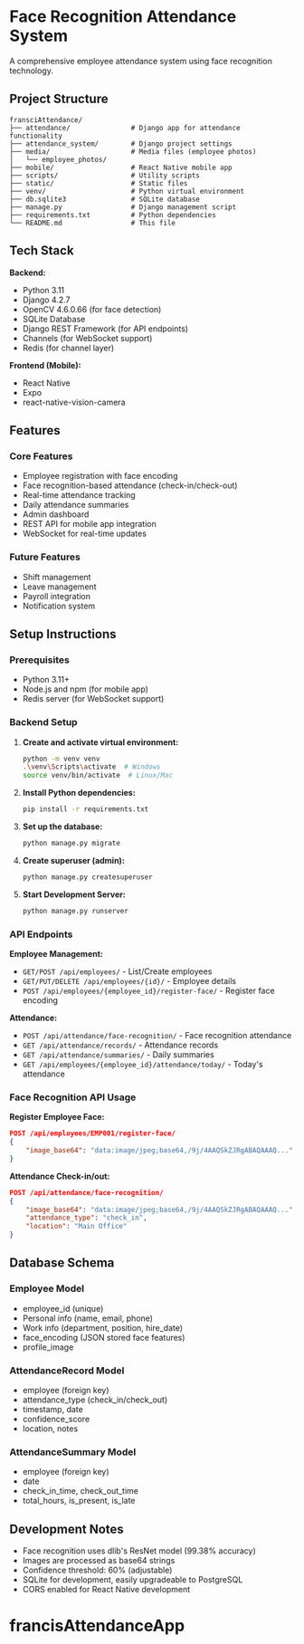 # Face Recognition Attendance System

A comprehensive employee attendance system using face recognition technology.

## Project Structure

```
fransciAttendance/
├── attendance/               # Django app for attendance functionality
├── attendance_system/        # Django project settings
├── media/                    # Media files (employee photos)
│   └── employee_photos/
├── mobile/                   # React Native mobile app
├── scripts/                  # Utility scripts
├── static/                   # Static files
├── venv/                     # Python virtual environment
├── db.sqlite3                # SQLite database
├── manage.py                 # Django management script
├── requirements.txt          # Python dependencies
└── README.md                 # This file
```

## Tech Stack

**Backend:**
- Python 3.11
- Django 4.2.7
- OpenCV 4.6.0.66 (for face detection)
- SQLite Database
- Django REST Framework (for API endpoints)
- Channels (for WebSocket support)
- Redis (for channel layer)

**Frontend (Mobile):**
- React Native
- Expo
- react-native-vision-camera

## Features

### Core Features
- Employee registration with face encoding
- Face recognition-based attendance (check-in/check-out)
- Real-time attendance tracking
- Daily attendance summaries
- Admin dashboard
- REST API for mobile app integration
- WebSocket for real-time updates

### Future Features
- Shift management
- Leave management
- Payroll integration
- Notification system

## Setup Instructions

### Prerequisites
- Python 3.11+
- Node.js and npm (for mobile app)
- Redis server (for WebSocket support)

### Backend Setup

1. **Create and activate virtual environment:**
   ```bash
   python -m venv venv
   .\venv\Scripts\activate  # Windows
   source venv/bin/activate  # Linux/Mac
   ```

2. **Install Python dependencies:**
   ```bash
   pip install -r requirements.txt
   ```

3. **Set up the database:**
   ```bash
   python manage.py migrate
   ```

4. **Create superuser (admin):**
   ```bash
   python manage.py createsuperuser
   ```

4. **Start Development Server:**
   ```bash
   python manage.py runserver
   ```

### API Endpoints

**Employee Management:**
- `GET/POST /api/employees/` - List/Create employees
- `GET/PUT/DELETE /api/employees/{id}/` - Employee details
- `POST /api/employees/{employee_id}/register-face/` - Register face encoding

**Attendance:**
- `POST /api/attendance/face-recognition/` - Face recognition attendance
- `GET /api/attendance/records/` - Attendance records
- `GET /api/attendance/summaries/` - Daily summaries
- `GET /api/employees/{employee_id}/attendance/today/` - Today's attendance

### Face Recognition API Usage

**Register Employee Face:**
```json
POST /api/employees/EMP001/register-face/
{
    "image_base64": "data:image/jpeg;base64,/9j/4AAQSkZJRgABAQAAAQ..."
}
```

**Attendance Check-in/out:**
```json
POST /api/attendance/face-recognition/
{
    "image_base64": "data:image/jpeg;base64,/9j/4AAQSkZJRgABAQAAAQ...",
    "attendance_type": "check_in",
    "location": "Main Office"
}
```

## Database Schema

### Employee Model
- employee_id (unique)
- Personal info (name, email, phone)
- Work info (department, position, hire_date)
- face_encoding (JSON stored face features)
- profile_image

### AttendanceRecord Model
- employee (foreign key)
- attendance_type (check_in/check_out)
- timestamp, date
- confidence_score
- location, notes

### AttendanceSummary Model
- employee (foreign key)
- date
- check_in_time, check_out_time
- total_hours, is_present, is_late

## Development Notes

- Face recognition uses dlib's ResNet model (99.38% accuracy)
- Images are processed as base64 strings
- Confidence threshold: 60% (adjustable)
- SQLite for development, easily upgradeable to PostgreSQL
- CORS enabled for React Native development
# francisAttendanceApp
